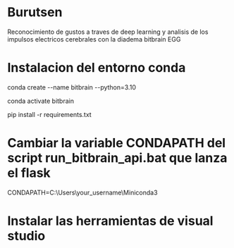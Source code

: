 # Burutsen
Reconocimiento de gustos a traves de deep learning y analisis de los impulsos electricos cerebrales con la diadema bitbrain EGG

# Instalacion del entorno conda

 conda create --name bitbrain --python=3.10
 
 conda activate bitbrain
 
 pip install -r requirements.txt
 
 # Cambiar la variable CONDAPATH del script run_bitbrain_api.bat que lanza el flask 

CONDAPATH=C:\Users\your_username\Miniconda3

# Instalar las herramientas de visual studio

